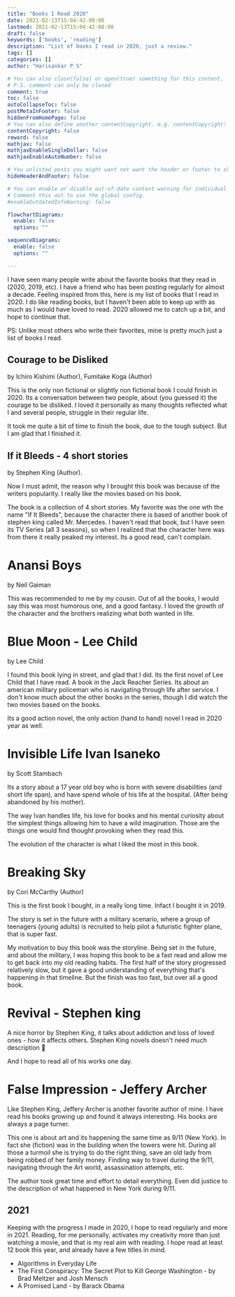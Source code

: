 ```yaml
---
title: "Books I Read 2020"
date: 2021-02-13T15:04:42-08:00
lastmod: 2021-02-13T15:04:42-08:00
draft: false
keywords: ['books', 'reading']
description: "List of books I read in 2020, just a review."
tags: []
categories: []
author: "Harisankar P S"

# You can also close(false) or open(true) something for this content.
# P.S. comment can only be closed
comment: true
toc: false
autoCollapseToc: false
postMetaInFooter: false
hiddenFromHomePage: false
# You can also define another contentCopyright. e.g. contentCopyright: "This is another copyright."
contentCopyright: false
reward: false
mathjax: false
mathjaxEnableSingleDollar: false
mathjaxEnableAutoNumber: false

# You unlisted posts you might want not want the header or footer to show
hideHeaderAndFooter: false

# You can enable or disable out-of-date content warning for individual post.
# Comment this out to use the global config.
#enableOutdatedInfoWarning: false

flowchartDiagrams:
  enable: false
  options: ""

sequenceDiagrams: 
  enable: false
  options: ""

---
```


I have seen many people write about the favorite books that they read in (2020, 2019, etc). I have a friend who has been posting regularly for almost a decade. Feeling inspired from this, here is my list of books that I read in 2020. I do like reading books, but I haven't been able to keep up with as much as I would have loved to read. 2020 allowed me to catch up a bit, and hope to continue that.
 
PS: Unlike most others who write their favorites, mine is pretty much just a list of books I read.

<!--more-->

## Courage to be Disliked

by Ichiro Kishimi (Author), Fumitake Koga  (Author)

This is the only non fictional or slightly non fictional book I could finish in 2020. Its a conversation between two people, about (you guessed it) the courage to be disliked. I loved it personally as many thoughts reflected what I and several people, struggle in their regular life.

It took me quite a bit of time to finish the book, due to the tough subject. But I am glad that I finished it.

## If it Bleeds - 4 short stories

by Stephen King (Author).

Now I must admit, the reason why I brought this book was because of the writers popularity. I really like the movies based on his book.

The book is a collection of 4 short stories. My favorite was the one wth the name "If It Bleeds", because the character there is based of another book of stephen king called Mr. Mercedes. I haven't read that book, but I have seen its TV Series (all 3 seasons), so when I realized that the character here was from there it really peaked my interest. Its a good read, can't complain.

# Anansi Boys

by Neil Gaiman

This was recommended to me by my cousin. Out of all the books, I would say this was most humorous one, and a good fantasy. I loved the growth of the character and the brothers realizing what both wanted in life.


# Blue Moon - Lee Child

by Lee Child

I found this book lying in street, and glad that I did. Its the first novel of Lee Child that I have read. A book in the Jack Reacher Series. Its about an american military policeman who is navigating through life after service. I don't know much about the other books in the series, though I did watch the two movies based on the books.

Its a good action novel, the only action (hand to hand) novel I read in 2020 year as well.

# Invisible Life Ivan Isaneko

by Scott Stambach

Its a story about a 17 year old boy who is born with severe disabilities (and short life span), and have spend whole of his life at the hospital. (After being abandoned by his mother).

The way Ivan handles life, his love for books and his mental curiosity about the simplest things allowing him to have a wild imagination. Those are the things one would find thought provoking when they read this.

The evolution of the character is what I liked the most in this book.


# Breaking Sky

by Cori McCarthy (Author)

This is the first book I bought, in a really long time. Infact I bought it in 2019.

The story is set in the future with a military scenario, where a group of teenagers (young adults) is recruited to help pilot a futuristic fighter plane, that is super fast.

My motivation to buy this book was the storyline. Being set in the future, and about the military, I was hoping this book to be a fast read and allow me to get back into my old reading habits. The first half of the story progressed relatively slow, but it gave a good understanding of everything that's happening in that timeline. But the finish was too fast, but over all a good book. 

# Revival - Stephen king

A nice horror by Stephen King, it talks about addiction and loss of loved ones - how it affects others. Stephen King novels doesn't need much description 🎃

And I hope to read all of his works one day. 

# False Impression - Jeffery Archer

Like Stephen King, Jeffery Archer is another favorite author of mine. I have read his books growing up and found it always interesting. His books are always a page turner.

This one is about art and its happening the same time as 9/11 (New York). In fact she (fiction) was in the building when the towers were hit. During all those a turmoil she is trying to do the right thing, save an old lady from being robbed of her family money. Finding way to travel during the 9/11, navigating through the Art world, assassination attempts, etc.

The author took great time and effort to detail everything. Even did justice to the description of what happened in New York during 9/11.


## 2021

Keeping with the progress I made in 2020, I hope to read regularly and more in 2021. Reading, for me personally, activates my creativity more than just watching a movie, and that is my real aim with reading. I hope read at least 12 book this year, and already have a few titles in mind.


* Algorithms in Everyday Life
* The First Conspiracy: The Secret Plot to Kill George Washington - by Brad Meltzer and Josh Mensch
* A Promised Land - by Barack Obama
